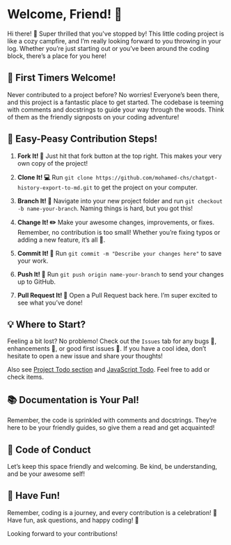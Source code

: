 # Welcome, Friend! 🌟

Hi there! 🚀 Super thrilled that you've stopped by! This little coding project is like a cozy campfire, and I’m really looking forward to you throwing in your log. Whether you’re just starting out or you’ve been around the coding block, there’s a place for you here!

## 🌱 First Timers Welcome!

Never contributed to a project before? No worries! Everyone’s been there, and this project is a fantastic place to get started. The codebase is teeming with comments and docstrings to guide your way through the woods. Think of them as the friendly signposts on your coding adventure!

## 🎉 Easy-Peasy Contribution Steps!

1. **Fork It! 🍴**
   Just hit that fork button at the top right. This makes your very own copy of the project!

2. **Clone It! 💻**
   Run `git clone https://github.com/mohamed-chs/chatgpt-history-export-to-md.git` to get the project on your computer.

3. **Branch It! 🌲**
   Navigate into your new project folder and run `git checkout -b name-your-branch`. Naming things is hard, but you got this!

4. **Change It! ✏️**
   Make your awesome changes, improvements, or fixes. Remember, no contribution is too small! Whether you’re fixing typos or adding a new feature, it’s all 💎.

5. **Commit It! 💾**
   Run `git commit -m "Describe your changes here"` to save your work.

6. **Push It! 🚀**
   Run `git push origin name-your-branch` to send your changes up to GitHub.

7. **Pull Request It! 💌**
   Open a Pull Request back here. I’m super excited to see what you’ve done!

## 💡 Where to Start?

Feeling a bit lost? No problemo! Check out the `Issues` tab for any bugs 🐛, enhancements 💄, or good first issues 🌈. If you have a cool idea, don’t hesitate to open a new issue and share your thoughts!

Also see [Project Todo section](README#todo) and [JavaScript Todo](javascript/how_to_use.md). Feel free to add or check items.

## 📚 Documentation is Your Pal!

Remember, the code is sprinkled with comments and docstrings. They’re here to be your friendly guides, so give them a read and get acquainted!

## 🤝 Code of Conduct

Let’s keep this space friendly and welcoming. Be kind, be understanding, and be your awesome self!

## 🎈 Have Fun!

Remember, coding is a journey, and every contribution is a celebration! 🎉 Have fun, ask questions, and happy coding! 🌟

Looking forward to your contributions!
